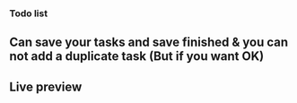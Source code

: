 ### Todo list

## Can save your tasks and save finished & you can not add a duplicate task (But if you want OK) 

## Live preview